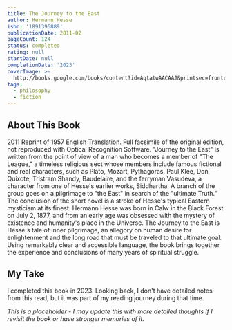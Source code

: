 ```yaml
---
title: The Journey to the East
author: Hermann Hesse
isbn: '1891396889'
publicationDate: 2011-02
pageCount: 124
status: completed
rating: null
startDate: null
completionDate: '2023'
coverImage: >-
  http://books.google.com/books/content?id=AqtatwAACAAJ&printsec=frontcover&img=1&zoom=1&source=gbs_api
tags:
  - philosophy
  - fiction
---
```


## About This Book

2011 Reprint of 1957 English Translation. Full facsimile of the original edition, not reproduced with Optical Recognition Software. "Journey to the East" is written from the point of view of a man who becomes a member of "The League," a timeless religious sect whose members include famous fictional and real characters, such as Plato, Mozart, Pythagoras, Paul Klee, Don Quixote, Tristram Shandy, Baudelaire, and the ferryman Vasudeva, a character from one of Hesse's earlier works, Siddhartha. A branch of the group goes on a pilgrimage to "the East" in search of the "ultimate Truth." The conclusion of the short novel is a stroke of Hesse's typical Eastern mysticism at its finest. Hermann Hesse was born in Calw in the Black Forest on July 2, 1877, and from an early age was obsessed with the mystery of existence and humanity's place in the Universe. The Journey to the East is Hesse's tale of inner pilgrimage, an allegory on human desire for enlightenment and the long road that must be traveled to that ultimate goal. Using remarkably clear and accessible language, the book brings together the experience and conclusions of many years of spiritual struggle.

## My Take

I completed this book in 2023. Looking back, I don't have detailed notes from this read, but it was part of my reading journey during that time.

*This is a placeholder - I may update this with more detailed thoughts if I revisit the book or have stronger memories of it.*
